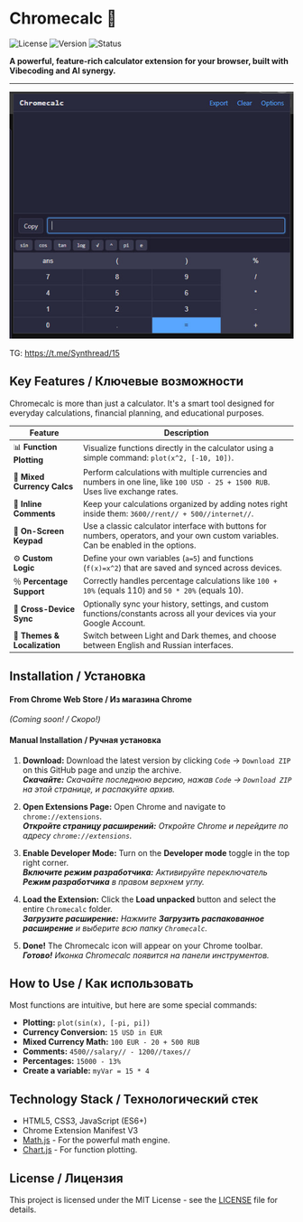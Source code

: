 # Chromecalc 🚀

![License](https://img.shields.io/badge/license-MIT-blue.svg)
![Version](https://img.shields.io/badge/version-3.2-brightgreen.svg)
![Status](https://img.shields.io/badge/status-active-success.svg)

**A powerful, feature-rich calculator extension for your browser, built with Vibecoding and AI synergy.**  

---

![Chromecalc Screenshot](images/screenshot.png) 

TG: https://t.me/Synthread/15

## Key Features / Ключевые возможности

Chromecalc is more than just a calculator. It's a smart tool designed for everyday calculations, financial planning, and educational purposes.

| Feature                    | Description                                                                                                                              |
| -------------------------- | ---------------------------------------------------------------------------------------------------------------------------------------- |
| 📊 **Function Plotting**       | Visualize functions directly in the calculator using a simple command: `plot(x^2, [-10, 10])`.                                            |
| 💸 **Mixed Currency Calcs**    | Perform calculations with multiple currencies and numbers in one line, like `100 USD - 25 + 1500 RUB`. Uses live exchange rates.             |
| 📝 **Inline Comments**         | Keep your calculations organized by adding notes right inside them: `3600//rent// + 500//internet//`.                                     |
| 🔢 **On-Screen Keypad**        | Use a classic calculator interface with buttons for numbers, operators, and your own custom variables. Can be enabled in the options.    |
| ⚙️ **Custom Logic**            | Define your own variables (`a=5`) and functions (`f(x)=x^2`) that are saved and synced across devices.                                   |
| ％ **Percentage Support**      | Correctly handles percentage calculations like `100 + 10%` (equals 110) and `50 * 20%` (equals 10).                                       |
| 🔄 **Cross-Device Sync**       | Optionally sync your history, settings, and custom functions/constants across all your devices via your Google Account.                  |
| 🎨 **Themes & Localization** | Switch between Light and Dark themes, and choose between English and Russian interfaces.                                                 |

## Installation / Установка

#### From Chrome Web Store / Из магазина Chrome
_(Coming soon! / Скоро!)_

#### Manual Installation / Ручная установка

1.  **Download:** Download the latest version by clicking `Code` -> `Download ZIP` on this GitHub page and unzip the archive.  
    _**Скачайте:** Скачайте последнюю версию, нажав `Code` -> `Download ZIP` на этой странице, и распакуйте архив._

2.  **Open Extensions Page:** Open Chrome and navigate to `chrome://extensions`.  
    _**Откройте страницу расширений:** Откройте Chrome и перейдите по адресу `chrome://extensions`._

3.  **Enable Developer Mode:** Turn on the **Developer mode** toggle in the top right corner.  
    _**Включите режим разработчика:** Активируйте переключатель **Режим разработчика** в правом верхнем углу._

4.  **Load the Extension:** Click the **Load unpacked** button and select the entire `Chromecalc` folder.  
    _**Загрузите расширение:** Нажмите **Загрузить распакованное расширение** и выберите всю папку `Chromecalc`._

5.  **Done!** The Chromecalc icon will appear on your Chrome toolbar.  
    _**Готово!** Иконка Chromecalc появится на панели инструментов._

## How to Use / Как использовать

Most functions are intuitive, but here are some special commands:

-   **Plotting:** `plot(sin(x), [-pi, pi])`
-   **Currency Conversion:** `15 USD in EUR`
-   **Mixed Currency Math:** `100 EUR - 20 + 500 RUB`
-   **Comments:** `4500//salary// - 1200//taxes//`
-   **Percentages:** `15000 - 13%`
-   **Create a variable:** `myVar = 15 * 4`

## Technology Stack / Технологический стек

-   HTML5, CSS3, JavaScript (ES6+)
-   Chrome Extension Manifest V3
-   [Math.js](https://mathjs.org/) - For the powerful math engine.
-   [Chart.js](https://www.chartjs.org/) - For function plotting.

## License / Лицензия

This project is licensed under the MIT License - see the [LICENSE](LICENSE) file for details.
